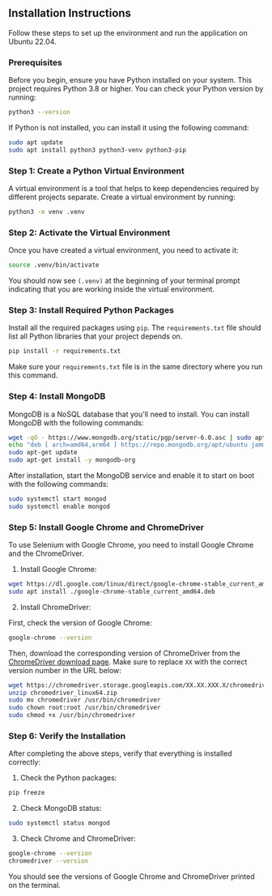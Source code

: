
## Installation Instructions

Follow these steps to set up the environment and run the application on Ubuntu 22.04.

### Prerequisites

Before you begin, ensure you have Python installed on your system. This project requires Python 3.8 or higher. You can check your Python version by running:

```sh
python3 --version
```

If Python is not installed, you can install it using the following command:

```sh
sudo apt update
sudo apt install python3 python3-venv python3-pip
```

### Step 1: Create a Python Virtual Environment

A virtual environment is a tool that helps to keep dependencies required by different projects separate. Create a virtual environment by running:

```sh
python3 -m venv .venv
```

### Step 2: Activate the Virtual Environment

Once you have created a virtual environment, you need to activate it:

```sh
source .venv/bin/activate
```

You should now see `(.venv)` at the beginning of your terminal prompt indicating that you are working inside the virtual environment.

### Step 3: Install Required Python Packages

Install all the required packages using `pip`. The `requirements.txt` file should list all Python libraries that your project depends on.

```sh
pip install -r requirements.txt
```

Make sure your `requirements.txt` file is in the same directory where you run this command.

### Step 4: Install MongoDB

MongoDB is a NoSQL database that you'll need to install. You can install MongoDB with the following commands:

```sh
wget -qO - https://www.mongodb.org/static/pgp/server-6.0.asc | sudo apt-key add -
echo "deb [ arch=amd64,arm64 ] https://repo.mongodb.org/apt/ubuntu jammy/mongodb-org/6.0 multiverse" | sudo tee /etc/apt/sources.list.d/mongodb-org-6.0.list
sudo apt-get update
sudo apt-get install -y mongodb-org
```

After installation, start the MongoDB service and enable it to start on boot with the following commands:

```sh
sudo systemctl start mongod
sudo systemctl enable mongod
```

### Step 5: Install Google Chrome and ChromeDriver

To use Selenium with Google Chrome, you need to install Google Chrome and the ChromeDriver.

1. Install Google Chrome:

```sh
wget https://dl.google.com/linux/direct/google-chrome-stable_current_amd64.deb
sudo apt install ./google-chrome-stable_current_amd64.deb
```

2. Install ChromeDriver:

First, check the version of Google Chrome:

```sh
google-chrome --version
```

Then, download the corresponding version of ChromeDriver from the [ChromeDriver download page](https://sites.google.com/chromium.org/driver/). Make sure to replace `XX` with the correct version number in the URL below:

```sh
wget https://chromedriver.storage.googleapis.com/XX.XX.XXX.X/chromedriver_linux64.zip
unzip chromedriver_linux64.zip
sudo mv chromedriver /usr/bin/chromedriver
sudo chown root:root /usr/bin/chromedriver
sudo chmod +x /usr/bin/chromedriver
```

### Step 6: Verify the Installation

After completing the above steps, verify that everything is installed correctly:

1. Check the Python packages:

```sh
pip freeze
```

2. Check MongoDB status:

```sh
sudo systemctl status mongod
```

3. Check Chrome and ChromeDriver:

```sh
google-chrome --version
chromedriver --version
```

You should see the versions of Google Chrome and ChromeDriver printed on the terminal.
